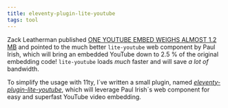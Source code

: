 ```yaml
---
title: eleventy-plugin-lite-youtube
tags: tool
---
```

Zack Leatherman published [ONE YOUTUBE EMBED WEIGHS ALMOST 1.2 MB](https://www.zachleat.com/web/youtube-embeds/) and pointed to the much better `lite-youtube` web component by Paul Irish, which will bring an embedded YouTube down to 2.5 % of the original embedding code! `lite-youtube` loads *much*  faster and will save *a lot of* bandwidth.

To simplify the usage with 11ty, I´ve written a small plugin, named [<cite>eleventy-plugin-lite-youtube</cite>](https://www.npmjs.com/package/eleventy-plugin-lite-youtube), which will leverage Paul Irish´s web component for easy and superfast YouTube video embedding.
